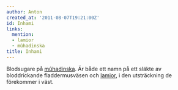 ```yaml
---
author: Anton
created_at: '2011-08-07T19:21:00Z'
id: Inhami
links:
  mention:
  - lamior
  - mûhadinska
title: Inhami
---
```


Blodsugare på [mûhadinska]. Är både ett namn på ett släkte av bloddrickande fladdermusväsen och
[lamior], i den utsträckning de förekommer i väst.

  [mûhadinska]: mûhadinska
  [lamior]: lamior
